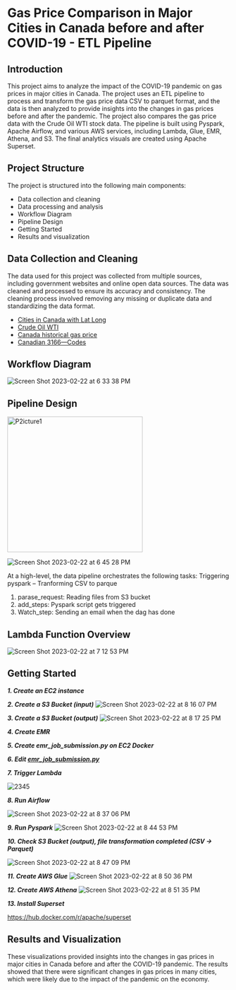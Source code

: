 # Gas Price Comparison in Major Cities in Canada before and after COVID-19 - ETL Pipeline
## Introduction
This project aims to analyze the impact of the COVID-19 pandemic on gas prices in major cities in Canada. The project uses an ETL pipeline to process and transform the gas price data CSV to parquet format, and the data is then analyzed to provide insights into the changes in gas prices before and after the pandemic. The project also compares the gas price data with the Crude Oil WTI stock data. The pipeline is built using Pyspark, Apache Airflow, and various AWS services, including Lambda, Glue, EMR, Athena, and S3. The final analytics visuals are created using Apache Superset.

## Project Structure
The project is structured into the following main components:
- Data collection and cleaning
- Data processing and analysis
- Workflow Diagram
- Pipeline Design
- Getting Started
- Results and visualization

## Data Collection and Cleaning

The data used for this project was collected from multiple sources, including government websites and online open data sources. The data was cleaned and processed to ensure its accuracy and consistency. The cleaning process involved removing any missing or duplicate data and standardizing the data format.   
  - [Cities in Canada with Lat Long](https://simplemaps.com/data/canada-cities)
  - [Crude Oil WTI](https://ca.investing.com/commodities/crude-oil-historical-data)
  - [Canada historical gas price](https://www150.statcan.gc.ca/t1/tbl1/en/tv.action?pid=1810000101&pickMembers%5B0%5D=2.2&cubeTimeFrame.startMonth=01&cubeTimeFrame.startYear=2018&cubeTimeFrame.endMonth=12&cubeTimeFrame.endYear=2022&referencePeriods=20180101%2C20221201)
  - [Canadian 3166—Codes](https://www.iso.org/obp/ui#iso:code:3166:CA)


## Workflow Diagram



![Screen Shot 2023-02-22 at 6 33 38 PM](https://user-images.githubusercontent.com/90226898/220787521-862b77fd-5e8c-490b-8e17-0e2a25ce76e8.png)


## Pipeline Design
<img width="307" alt="P2icture1" src="https://user-images.githubusercontent.com/90226898/220788861-770fbc98-65d6-4422-8b72-ef65b9c4a19f.png">

![Screen Shot 2023-02-22 at 6 45 28 PM](https://user-images.githubusercontent.com/90226898/220789137-0847a0ba-a5de-4fce-98a9-c0e3849f30ca.png)

At a high-level, the data pipeline orchestrates the following tasks:
Triggering pyspark – Tranforming CSV to parque 
1.	parase_request: Reading files from S3 bucket
2.	add_steps: Pyspark script gets triggered
3.	Watch_step: Sending an email when the dag has done

## Lambda Function Overview

![Screen Shot 2023-02-22 at 7 12 53 PM](https://user-images.githubusercontent.com/90226898/220793071-4ed5350a-c028-457c-ad07-841d919429ba.png)



## Getting Started
***1. Create an EC2 instance***

***2. Create a S3 Bucket (input)***
![Screen Shot 2023-02-22 at 8 16 07 PM](https://user-images.githubusercontent.com/90226898/220800532-cded43d9-c73e-428c-a7bf-1e2a1c08e2d7.png)

***3. Create a S3 Bucket (output)***
![Screen Shot 2023-02-22 at 8 17 25 PM](https://user-images.githubusercontent.com/90226898/220800669-fa1c7711-2b40-4659-b75f-4d1a36804197.png)

***4. Create EMR***

***5. Create emr_job_submission.py on EC2 Docker***

***6. Edit [emr_job_submission.py](https://github.com/etron17/GAStimator/blob/master/dags/emr_job_submission.py)***

***7. Trigger Lambda***

![2345](https://user-images.githubusercontent.com/90226898/220801969-8e6643fe-c01b-4d33-bb57-597a9c946983.png)

***8. Run Airflow***

![Screen Shot 2023-02-22 at 8 37 06 PM](https://user-images.githubusercontent.com/90226898/220802824-a241afdd-136c-43ba-9a4e-c88596d7ca89.png)

***9. Run Pyspark***
![Screen Shot 2023-02-22 at 8 44 53 PM](https://user-images.githubusercontent.com/90226898/220803692-c2851c8c-c6a4-40c9-a57a-c1a7b845c089.png)

***10. Check S3 Bucket (output), file transformation completed (CSV -> Parquet)***

![Screen Shot 2023-02-22 at 8 47 09 PM](https://user-images.githubusercontent.com/90226898/220803977-be6d6853-36ef-43c3-9ca1-e770f8c814a8.png)

***11. Create AWS Glue***
![Screen Shot 2023-02-22 at 8 50 36 PM](https://user-images.githubusercontent.com/90226898/220804415-f8db5f4f-ef27-4b35-907e-14d64405ad11.png)

***12. Create AWS Athena***
![Screen Shot 2023-02-22 at 8 51 35 PM](https://user-images.githubusercontent.com/90226898/220804533-c80c712b-9e01-4faf-9767-18f5fa1c57f0.png)

***13. Install Superset*** 

 https://hub.docker.com/r/apache/superset

## Results and Visualization
These visualizations provided insights into the changes in gas prices in major cities in Canada before and after the COVID-19 pandemic. The results showed that there were significant changes in gas prices in many cities, which were likely due to the impact of the pandemic on the economy.
